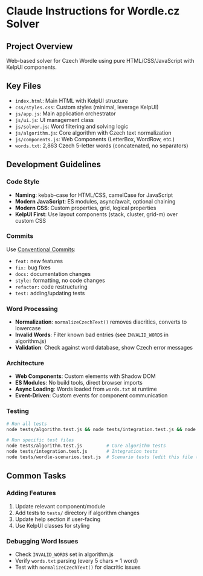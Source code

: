 # Claude Instructions for Wordle.cz Solver

## Project Overview
Web-based solver for Czech Wordle using pure HTML/CSS/JavaScript with KelpUI components.

## Key Files
- `index.html`: Main HTML with KelpUI structure
- `css/styles.css`: Custom styles (minimal, leverage KelpUI)
- `js/app.js`: Main application orchestrator
- `js/ui.js`: UI management class
- `js/solver.js`: Word filtering and solving logic
- `js/algorithm.js`: Core algorithm with Czech text normalization
- `js/components.js`: Web Components (LetterBox, WordRow, etc.)
- `words.txt`: 2,863 Czech 5-letter words (concatenated, no separators)

## Development Guidelines

### Code Style
- **Naming**: kebab-case for HTML/CSS, camelCase for JavaScript
- **Modern JavaScript**: ES modules, async/await, optional chaining
- **Modern CSS**: Custom properties, grid, logical properties
- **KelpUI First**: Use layout components (stack, cluster, grid-m) over custom CSS

### Commits
Use [Conventional Commits](https://conventionalcommits.org/):
- `feat:` new features
- `fix:` bug fixes  
- `docs:` documentation changes
- `style:` formatting, no code changes
- `refactor:` code restructuring
- `test:` adding/updating tests

### Word Processing
- **Normalization**: `normalizeCzechText()` removes diacritics, converts to lowercase
- **Invalid Words**: Filter known bad entries (see `INVALID_WORDS` in algorithm.js)
- **Validation**: Check against word database, show Czech error messages

### Architecture
- **Web Components**: Custom elements with Shadow DOM
- **ES Modules**: No build tools, direct browser imports
- **Async Loading**: Words loaded from `words.txt` at runtime
- **Event-Driven**: Custom events for component communication

### Testing
```bash
# Run all tests
node tests/algorithm.test.js && node tests/integration.test.js && node tests/wordle-scenarios.test.js

# Run specific test files
node tests/algorithm.test.js         # Core algorithm tests
node tests/integration.test.js       # Integration tests
node tests/wordle-scenarios.test.js  # Scenario tests (edit this file to add real scenarios)
```

## Common Tasks

### Adding Features
1. Update relevant component/module
2. Add tests to `tests/` directory if algorithm changes
3. Update help section if user-facing
4. Use KelpUI classes for styling

### Debugging Word Issues
- Check `INVALID_WORDS` set in algorithm.js
- Verify `words.txt` parsing (every 5 chars = 1 word)
- Test with `normalizeCzechText()` for diacritic issues